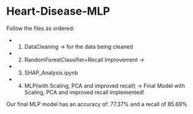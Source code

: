 # Heart-Disease-MLP

Follow the files as ordered:
* 1. DataCleaning -> for the data being cleaned
* 2. RandomForestClassifier+Recall Improvement ->
* 3. SHAP_Analysis.ipynb
* 4. MLP(with Scaling, PCA and improved recall) -> Final Model with Scaling, PCA and improved recall implemented!



Our final MLP model has an accuracy of: 77.37% and a recall of 85.69%
